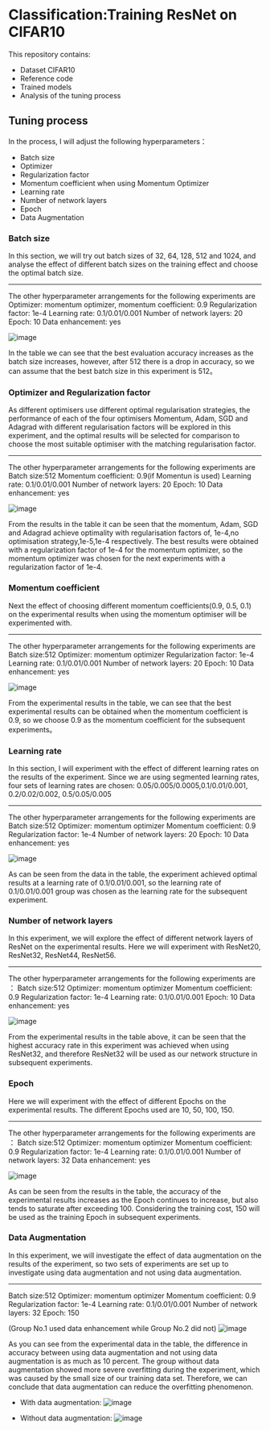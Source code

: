 # Classification:Training ResNet on CIFAR10
This repository contains:

* Dataset CIFAR10
* Reference code
* Trained models
* Analysis of the tuning process

## Tuning process
In the process, I will adjust the following hyperparameters：

* Batch size
* Optimizer
* Regularization factor
* Momentum coefficient when using Momentum Optimizer
* Learning rate
* Number of network layers
* Epoch
* Data Augmentation

### Batch size
In this section, we will try out batch sizes of 32, 64, 128, 512 and 1024, and analyse the effect of different batch sizes on the training effect and choose the optimal batch size. 

* * *

The other hyperparameter arrangements for the following experiments are
Optimizer: momentum optimizer, momentum coefficient: 0.9
Regularization factor: 1e-4
Learning rate: 0.1/0.01/0.001
Number of network layers: 20
Epoch: 10
Data enhancement: yes

![image](https://github.com/Lipyu/ResNetOnCIFAR10/blob/main/Result/BatchSize.png)

In the table we can see that the best evaluation accuracy increases as the batch size increases, however, after 512 there is a drop in accuracy, so we can assume that the best batch size in this experiment is 512。

### Optimizer and Regularization factor
As different optimisers use different optimal regularisation strategies, the performance of each of the four optimisers Momentum, Adam, SGD and Adagrad with different regularisation factors will be explored in this experiment, and the optimal results will be selected for comparison to choose the most suitable optimiser with the matching regularisation factor.

* * *

The other hyperparameter arrangements for the following experiments are
Batch size:512
Momentum coefficient: 0.9(if Momentun is used)
Learning rate: 0.1/0.01/0.001
Number of network layers: 20
Epoch: 10
Data enhancement: yes

![image](https://github.com/Lipyu/ResNetOnCIFAR10/blob/main/Result/Optimizer.png)

From the results in the table it can be seen that the momentum, Adam, SGD and Adagrad achieve optimality with regularisation factors of, 1e-4,no optimisation strategy,1e-5,1e-4 respectively. The best results were obtained with a regularization factor of 1e-4 for the momentum optimizer, so the momentum optimizer was chosen for the next experiments with a regularization factor of 1e-4.

### Momentum coefficient
Next the effect of choosing different momentum coefficients(0.9, 0.5, 0.1) on the experimental results when using the momentum optimiser will be experimented with.

* * *

The other hyperparameter arrangements for the following experiments are 
Batch size:512
Optimizer: momentum optimizer
Regularization factor: 1e-4
Learning rate: 0.1/0.01/0.001
Number of network layers: 20
Epoch: 10
Data enhancement: yes

![image](https://github.com/Lipyu/ResNetOnCIFAR10/blob/main/Result/MomentumCoefficient.png)

From the experimental results in the table, we can see that the best experimental results can be obtained when the momentum coefficient is 0.9, so we choose 0.9 as the momentum coefficient for the subsequent experiments。

### Learning rate
In this section, I will experiment with the effect of different learning rates on the results of the experiment. Since we are using segmented learning rates, four sets of learning rates are chosen: 0.05/0.005/0.0005,0.1/0.01/0.001, 0.2/0.02/0.002, 0.5/0.05/0.005

* * *

The other hyperparameter arrangements for the following experiments are 
Batch size:512
Optimizer: momentum optimizer
Momentum coefficient: 0.9
Regularization factor: 1e-4
Number of network layers: 20
Epoch: 10
Data enhancement: yes

![image](https://github.com/Lipyu/ResNetOnCIFAR10/blob/main/Result/LearningRate.png)

As can be seen from the data in the table, the experiment achieved optimal results at a learning rate of 0.1/0.01/0.001, so the learning rate of 0.1/0.01/0.001 group was chosen as the learning rate for the subsequent experiment.

### Number of network layers
In this experiment, we will explore the effect of different network layers of ResNet on the experimental results. Here we will experiment with ResNet20, ResNet32, ResNet44, ResNet56.

* * *

The other hyperparameter arrangements for the following experiments are ：
Batch size:512
Optimizer: momentum optimizer
Momentum coefficient: 0.9
Regularization factor: 1e-4
Learning rate: 0.1/0.01/0.001
Epoch: 10
Data enhancement: yes

![image](https://github.com/Lipyu/ResNetOnCIFAR10/blob/main/Result/networkLayers.png)

From the experimental results in the table above, it can be seen that the highest accuracy rate in this experiment was achieved when using ResNet32, and therefore ResNet32 will be used as our network structure in subsequent experiments.

### Epoch
Here we will experiment with the effect of different Epochs on the experimental results. The different Epochs used are 10, 50, 100, 150.

* * *

The other hyperparameter arrangements for the following experiments are ：
Batch size:512
Optimizer: momentum optimizer
Momentum coefficient: 0.9
Regularization factor: 1e-4
Learning rate: 0.1/0.01/0.001
Number of network layers: 32
Data enhancement: yes

![image](https://github.com/Lipyu/ResNetOnCIFAR10/blob/main/Result/Epoch.png)

As can be seen from the results in the table, the accuracy of the experimental results increases as the Epoch continues to increase, but also tends to saturate after exceeding 100. Considering the training cost, 150 will be used as the training Epoch in subsequent experiments.

### Data Augmentation
In this experiment, we will investigate the effect of data augmentation on the results of the experiment, so two sets of experiments are set up to investigate using data augmentation and not using data augmentation.

* * *

Batch size:512
Optimizer: momentum optimizer
Momentum coefficient: 0.9
Regularization factor: 1e-4
Learning rate: 0.1/0.01/0.001
Number of network layers: 32
Epoch: 150

(Group No.1 used data enhancement while Group No.2 did not)
![image](https://github.com/Lipyu/ResNetOnCIFAR10/blob/main/Result/DataAugmentation.png)

As you can see from the experimental data in the table, the difference in accuracy between using data augmentation and not using data augmentation is as much as 10 percent. The group without data augmentation showed more severe overfitting during the experiment, which was caused by the small size of our training data set. Therefore, we can conclude that data augmentation can reduce the overfitting phenomenon.

* With data augmentation:
![image](https://github.com/Lipyu/ResNetOnCIFAR10/blob/main/Result/1.png)


* Without data augmentation:
![image](https://github.com/Lipyu/ResNetOnCIFAR10/blob/main/Result/2.png)

